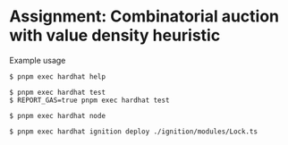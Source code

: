# Assignment: Combinatorial auction with value density heuristic

Example usage
```console
$ pnpm exec hardhat help

$ pnpm exec hardhat test
$ REPORT_GAS=true pnpm exec hardhat test

$ pnpm exec hardhat node

$ pnpm exec hardhat ignition deploy ./ignition/modules/Lock.ts
```
